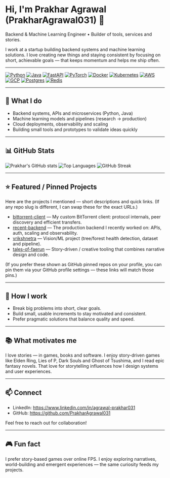# Hi, I'm Prakhar Agrawal (PrakharAgrawal031) 👋

Backend & Machine Learning Engineer • Builder of tools, services and stories.

I work at a startup building backend systems and machine learning solutions. I love creating new things and staying consistent by focusing on short, achievable goals — that keeps momentum and helps me ship often.

---

<!-- Tech badges -->
[![Python](https://img.shields.io/badge/Python-3776AB?style=for-the-badge&logo=python&logoColor=white)](https://www.python.org/)
[![Java](https://img.shields.io/badge/Java-007396?style=for-the-badge&logo=java&logoColor=white)](https://www.java.com/)
[![FastAPI](https://img.shields.io/badge/FastAPI-009688?style=for-the-badge&logo=fastapi&logoColor=white)](https://fastapi.tiangolo.com/)
[![PyTorch](https://img.shields.io/badge/PyTorch-EE4C2C?style=for-the-badge&logo=pytorch&logoColor=white)](https://pytorch.org/)
[![Docker](https://img.shields.io/badge/Docker-2496ED?style=for-the-badge&logo=docker&logoColor=white)](https://www.docker.com/)
[![Kubernetes](https://img.shields.io/badge/Kubernetes-326CE5?style=for-the-badge&logo=kubernetes&logoColor=white)](https://kubernetes.io/)
[![AWS](https://img.shields.io/badge/AWS-FF9900?style=for-the-badge&logo=amazon-aws&logoColor=white)](https://aws.amazon.com/)
[![GCP](https://img.shields.io/badge/GCP-4285F4?style=for-the-badge&logo=google-cloud&logoColor=white)](https://cloud.google.com/)
[![Postgres](https://img.shields.io/badge/Postgres-336791?style=for-the-badge&logo=postgresql&logoColor=white)](https://www.postgresql.org/)
[![Redis](https://img.shields.io/badge/Redis-DC382D?style=for-the-badge&logo=redis&logoColor=white)](https://redis.io/)

---

## 🚀 What I do
- Backend systems, APIs and microservices (Python, Java)
- Machine learning models and pipelines (research → production)
- Cloud deployments, observability and scaling
- Building small tools and prototypes to validate ideas quickly

---

## 📊 GitHub Stats

![Prakhar's GitHub stats](https://github-readme-stats.vercel.app/api?username=PrakharAgrawal031&show_icons=true&theme=radical)
![Top Languages](https://github-readme-stats.vercel.app/api/top-langs/?username=PrakharAgrawal031&layout=compact&theme=radical)
![GitHub Streak](https://github-readme-streak-stats.herokuapp.com/?user=PrakharAgrawal031&theme=radical)

---

## ⭐ Featured / Pinned Projects
Here are the projects I mentioned — short descriptions and quick links. (If any repo slug is different, I can swap these for the exact URLs.)

- [bittorrent-client](https://github.com/PrakharAgrawal031/bittorrent-client) — My custom BitTorrent client: protocol internals, peer discovery and efficient transfers.
- [recent-backend](https://github.com/PrakharAgrawal031/recent-backend) — The production backend I recently worked on: APIs, auth, scaling and observability.
- [vrikshnetra](https://github.com/PrakharAgrawal031/vrikshnetra) — Vision/ML project (tree/forest health detection, dataset and pipeline).
- [tales-of-faerun](https://github.com/PrakharAgrawal031/tales-of-faerun) — Story-driven / creative tooling that combines narrative design and code.

(If you prefer these shown as GitHub pinned repos on your profile, you can pin them via your GitHub profile settings — these links will match those pins.)

---

## 🎯 How I work
- Break big problems into short, clear goals.
- Build small, usable increments to stay motivated and consistent.
- Prefer pragmatic solutions that balance quality and speed.

---

## 📚 What motivates me
I love stories — in games, books and software. I enjoy story-driven games like Elden Ring, Lies of P, Dark Souls and Ghost of Tsushima, and I read epic fantasy novels. That love for storytelling influences how I design systems and user experiences.

---

## 📫 Connect
- LinkedIn: https://www.linkedin.com/in/agrawal-prakhar031
- GitHub: https://github.com/PrakharAgrawal031

Feel free to reach out for collaboration!

---

## 🎮 Fun fact
I prefer story-based games over online FPS. I enjoy exploring narratives, world-building and emergent experiences — the same curiosity feeds my projects.
